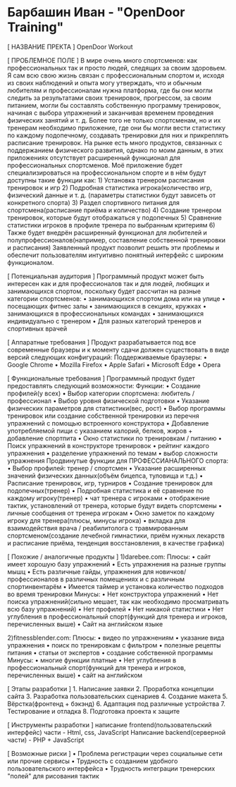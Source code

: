 # Барбашин Иван - "OpenDoor Training"


[ НАЗВАНИЕ ПРЕКТА ]
OpenDoor Workout


[ ПРОБЛЕМНОЕ ПОЛЕ ]
В мире очень много спортсменов: как профессиональных так и просто людей, следящих за своим здоровьем. Я сам всю свою жизнь связан с профессиональным спортом и, исходя из своих наблюдений и опыта могу утверждать, что и обычным любителям и профессионалам нужна платформа, где бы они могли следить за результатами своих тренировок, прогрессом, за своим питанием,  могли бы составлять собственную программу тренировок, начиная с выбора упражнений и заканчивая временем проведения физических занятий и т. д. Более того не только спортсменам, но и их тренерам необходимо приложение, где они бы могли вести статистику по каждому подопечному, создавать тренировки для них и прикреплять расписание тренировок.  На рынке есть много продуктов, связанных с поддержанием физического развития, однако по моим данным, в этих приложениях отсутствует расширенный функционал для профессиональных спортсменов. Моё приложение будет специализироваться на профессиональном спорте и в нём будут доступны такие функции как: 1) Установка тренером расписания тренировок и игр 2) Подробная статистика игрока(количество игр, физический данные и т. д. (параметры статистики будут зависеть от конкретного спорта) 3) Раздел спортивного питания для спортсмена(расписание приёма и количество) 4) Создание тренером тренировок, которые будут отображаться у подопечных 5) Сравнение статистики игроков в профиле тренера по выбранным критериям 6) Также будет внедрён расширенный функционал для любителей и полупрофессионалов(например, составление собственной тренировки и расписания) Заявленный продукт позволит решить эти проблемы и обеспечит пользователям интуитивно понятный интерфейс с широким функционалом.


[ Потенциальная аудитория ]
Программный продукт может быть интересен как и для профессионалов так и для людей, любящих и занимающихся спортом, поскольку будет рассчитан на разные категории спортсменов:
	• занимающихся спортом дома или на улице
	• посещающих фитнес залы
	• занимающихся в секциях, кружках
	• занимающихся в профессиональных командах
	• занимающихся индивидуально с тренером
	• Для разных категорий тренеров и спортивных врачей


[ Аппаратные требования ]
Продукт разрабатывается под все современные браузеры и к моменту сдачи должен существовать в виде версий следующих конфигураций:
Поддерживаемые браузеры:
	• Google Chrome
	• Mozilla Firefox
	• Apple Safari
	• Microsoft Edge
	• Opera


[ Функциональные требования ]
Программный продукт будет предоставлять следующий возможности:
Функции:
	• Создание профилей(у всех)
	• Выбор категории спортсмена: любитель / профессионал
	• Выбор уровня физической подготовки
	• Указание физических параметров для статистики(вес, рост)
	• Выбор программы тренировок или создание собственной тренировки из перечня упражнений с помощью встроенного конструктора
	• Добавление употребляемой пищи с указанием калорий, белков, жиров + добавление спортпита
	• Окно статистики по тренировкам / питанию 
	• Поиск упражнений в конструкторе тренировок
	• рейтинг каждого упражнения
	• разделение упражнений по темам
	• выбор сложности упражнения
Продвинутые функции для ПРОФЕССИАНАЛЬНОГО спорта:
	• Выбор профилей: тренер / спортсмен
	• Указание расширенных значений физических данных(объём бицепса, туловища и т.д.)
	• Расписание тренировок, игр, турниров
	• Создание тренировок для подопечных(тренер)
	• Подробная статистика и её сравнение по каждому игроку(тренер)
	• чат тренера с игроками
	• отображение тактик, установлений от тренера, которые будут видеть спортсмены
	• личные сообщения от тренера игрокам
	• Окно заметок по каждому игроку для тренера(плюсы, минусы игрока)
	• вкладка для взаимодействия врача / реабилитолога с травмированным спортсменом(создание лечебной гимнастики, приём нужных лекарств и расписание приёма, тенденция восстановления, в качестве графика)
	
	
[ Похожие / аналогичные продукты ]
1)darebee.com:
Плюсы: 
	• сайт имеет хорошую базу упражнений
	• Есть упражнения на разные группы мышц
	• Есть различные гайды, упражнения для новичков/профессионалов в различных помещениях и с различным спортинвентарём
	• Имеется таймер и установка количество подходов во время тренировки
Минусы:
	• Нет конструктора упражнений
	• Нет поиска упражнений(сильно мешает, так как необходимо просматривать всю базу упражнений)
	• Нет профилей
	• Нет никакой статистики
	• Нет углубления в профессиональный спорт(функций для тренера и игроков, перечисленных выше)
	• Сайт на английском языке

2)fitnessblender.com:
Плюсы:
	• видео по упражнениям
	• указание вида упражнения
	• поиск по тренировкам с фильтром
	• полезные рецепты питания
	• статьи от экспертов
	• создание собственной программы
Минусы:
	•  многие функции платные
	• Нет углубления в профессиональный спорт(функций для тренера и игроков, перечисленных выше)
	• сайт на английском


[ Этапы разработки ]
	1. Написание заявки
	2. Проработка концепции сайта
	3. Разработка пользовательских сценариев
	4. Создание макета
	5. Вёрстка(фронтенд + бэкэнд)
	6. Адаптация под различные устройства
	7. Тестирование и отладка
	8. Подготовка проекта к защите


[ Инструменты разработки ]
написание frontend(пользовательский интерфейс) части - Html, css, JavaScript
Написание backend(серверной части) - PHP + JavaScript


[ Возможные риски ]
	• Проблема регистрации через социальные сети или прочие сервисы
	• Трудность с созданием удобного пользовательского интерфейса
  •  Трудность интеграции тренерских "полей" для рисования тактик
